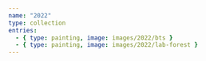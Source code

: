 ```yaml
---
name: "2022"
type: collection
entries:
  - { type: painting, image: images/2022/bts }
  - { type: painting, image: images/2022/lab-forest }
---
```

